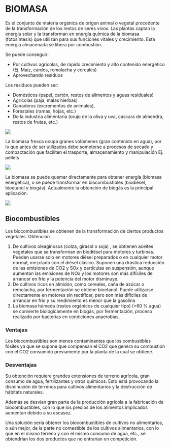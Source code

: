 # BIOMASA

Es el conjunto de materia orgánica de origen animal o vegetal procedente de la transformación de los restos de seres vivos. Las plantas captan la energía solar y la transforman en energía química de la biomasa  (fotosíntesis) que utilizan para sus funciones vitales y crecimiento. Esta energía almacenada se libera por combustión.

Se puede conseguir:

- Por cultivos agrícolas, de rápido crecimiento y alto contenido energético (Ej. Maíz, cardos, remolacha y cereales)
- Aprovechando residuos

Los residuos pueden ser:

- Domésticos (papel, cartón, restos de alimentos y aguas residuales)
- Agrícolas (paja, malas hierbas) 
- Ganaderos (excrementos de animales), 
- Forestales (ramas, hojas, etc.)
- De la industria alimentaria (orujo de la oliva y  uva, cáscara de almendra, restos de frutas, etc.) 
 
![](img/2022-10-12-16-34-05.png)

La biomasa fresca ocupa granes volúmenes (gran contenido en agua), por lo que  antes de ser utilizados debe someterse a procesos de secado y compactación que faciliten el trasporte, almacenamiento y manipulación Ej. pellets

![](img/2022-10-12-16-33-58.png)
 
La biomasa se puede quemar directamente para obtener energía (biomasa energética), o se puede transformar en biocombustibles (biodiésel, bioetanol y biogás). Actualmente la obtención de biogás es la principal aplicación.
 
![](img/2022-10-12-16-33-53.png)

## Biocombustibles

Los biocombustibles se obtienen de la transformación de ciertos productos vegetales.
Obtención

1.	De cultivos oleaginosos (colza, girasol o soja) , se obtienen aceites vegetales que se transforman en biodiésel para motores y turbinas. Pueden usarse solo en motores diésel preparados o en cualquier motor normal, mezclado con el diésel clásico. Suponen una drástica reducción  de las emisiones de CO2 y SOx y partículas en suspensión, aunque aumentan las emisiones de NOx y los motores son más difíciles de arrancar en frío y la potencia del motor disminuye.
2.	De cultivos ricos en almidón, como cereales, caña de azúcar o remolacha, por fermentación se obtiene bioetanol. Puede utilizarse directamente en motores sin rectificar, pero son más difíciles de arrancar en frío y su rendimiento es menor que la gasolina
3.	La biomasa húmeda (restos orgánicos de cualquier tipo) (>60 % agua) se convierte biológicamente en biogás, por fermentación, proceso realizado por bacterias en condiciones anaerobias.

### Ventajas

Los biocombustibles son menos contaminantes que los combustibles fósiles ya que se supone que compensan el CO2 que genera su combustión con el CO2 consumido previamente por la planta de la cual se obtiene. 

### Desventajas

Su obtención requiere grandes extensiones de terreno agrícola, gran consumo de agua, fertilizantes y otros químicos. Esto está provocando la disminución de terrenos para cultivos alimentarios y la destrucción de hábitats naturales.

Además se desvían gran parte de la producción agrícola a la fabricación de biocombustibles, con lo que los precios de los alimentos implicados aumentan debido a su escasez. 

Una solución sería obtener los biocombustibles de cultivos no alimentarios, o aún mejor, de la parte no comestible de los cultivos alimentarios, con lo que en el mismo terreno y con el mismo consumo de agua, etc., se obtendrían los dos productos que no entrarían en competición.
